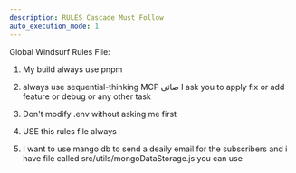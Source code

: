 ```yaml
---
description: RULES Cascade Must Follow 
auto_execution_mode: 1
---
```


Global Windsurf Rules File: 
1. My build always use pnpm
2. always use sequential-thinking MCP صاثى I ask you to apply fix or add feature or debug or any other task
3. Don't modify .env without asking me first

4. USE this rules file always

5. I want to use mango db to send a deaily email for the subscribers and i have file called src/utils/mongoDataStorage.js
you can use
